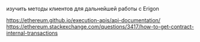 изучить методы клиентов для дальнейшей работы с Erigon

https://ethereum.github.io/execution-apis/api-documentation/
https://ethereum.stackexchange.com/questions/3417/how-to-get-contract-internal-transactions
